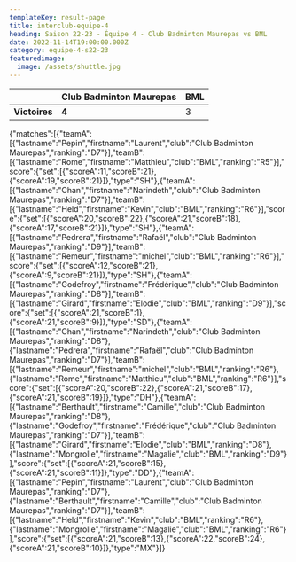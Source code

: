 ```yaml
---
templateKey: result-page
title: interclub-equipe-4
heading: Saison 22-23 - Équipe 4 - Club Badminton Maurepas vs BML
date: 2022-11-14T19:00:00.000Z
category: equipe-4-s22-23
featuredimage:
  image: /assets/shuttle.jpg
---
```

|               | Club Badminton Maurepas   | BML |
| ------------- | ----- | --- |
| **Victoires** | **4** | 3   |

<scoreboard>{"matches":[{"teamA":[{"lastname":"Pepin","firstname":"Laurent","club":"Club Badminton Maurepas","ranking":"D7"}],"teamB":[{"lastname":"Rome","firstname":"Matthieu","club":"BML","ranking":"R5"}],"score":{"set":[{"scoreA":11,"scoreB":21},{"scoreA":19,"scoreB":21}]},"type":"SH"},{"teamA":[{"lastname":"Chan","firstname":"Narindeth","club":"Club Badminton Maurepas","ranking":"D7"}],"teamB":[{"lastname":"Held","firstname":"Kevin","club":"BML","ranking":"R6"}],"score":{"set":[{"scoreA":20,"scoreB":22},{"scoreA":21,"scoreB":18},{"scoreA":17,"scoreB":21}]},"type":"SH"},{"teamA":[{"lastname":"Pedrera","firstname":"Rafaël","club":"Club Badminton Maurepas","ranking":"D9"}],"teamB":[{"lastname":"Remeur","firstname":"michel","club":"BML","ranking":"R6"}],"score":{"set":[{"scoreA":12,"scoreB":21},{"scoreA":9,"scoreB":21}]},"type":"SH"},{"teamA":[{"lastname":"Godefroy","firstname":"Frédérique","club":"Club Badminton Maurepas","ranking":"D8"}],"teamB":[{"lastname":"Girard","firstname":"Elodie","club":"BML","ranking":"D9"}],"score":{"set":[{"scoreA":21,"scoreB":1},{"scoreA":21,"scoreB":9}]},"type":"SD"},{"teamA":[{"lastname":"Chan","firstname":"Narindeth","club":"Club Badminton Maurepas","ranking":"D8"},{"lastname":"Pedrera","firstname":"Rafaël","club":"Club Badminton Maurepas","ranking":"D7"}],"teamB":[{"lastname":"Remeur","firstname":"michel","club":"BML","ranking":"R6"},{"lastname":"Rome","firstname":"Matthieu","club":"BML","ranking":"R6"}],"score":{"set":[{"scoreA":20,"scoreB":22},{"scoreA":21,"scoreB":17},{"scoreA":21,"scoreB":19}]},"type":"DH"},{"teamA":[{"lastname":"Berthault","firstname":"Camille","club":"Club Badminton Maurepas","ranking":"D8"},{"lastname":"Godefroy","firstname":"Frédérique","club":"Club Badminton Maurepas","ranking":"D7"}],"teamB":[{"lastname":"Girard","firstname":"Elodie","club":"BML","ranking":"D8"},{"lastname":"Mongrolle","firstname":"Magalie","club":"BML","ranking":"D9"}],"score":{"set":[{"scoreA":21,"scoreB":15},{"scoreA":21,"scoreB":11}]},"type":"DD"},{"teamA":[{"lastname":"Pepin","firstname":"Laurent","club":"Club Badminton Maurepas","ranking":"D7"},{"lastname":"Berthault","firstname":"Camille","club":"Club Badminton Maurepas","ranking":"D7"}],"teamB":[{"lastname":"Held","firstname":"Kevin","club":"BML","ranking":"R6"},{"lastname":"Mongrolle","firstname":"Magalie","club":"BML","ranking":"R6"}],"score":{"set":[{"scoreA":21,"scoreB":13},{"scoreA":22,"scoreB":24},{"scoreA":21,"scoreB":10}]},"type":"MX"}]}</scoreboard>